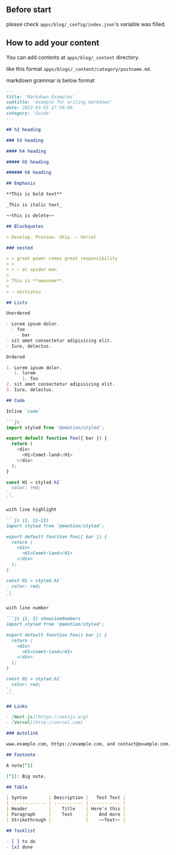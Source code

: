 ## Before start

please check `apps/blog/_config/index.json`'s variable was filled.

## How to add your content

You can add contents at `apps/blog/_content` directory.

like this format `apps/blogs/_content/category/postname.md`.

markdown grammar is below format

````markdown
---
title: 'Markdown Examples'
subtitle: 'example for writing markdown'
date: 2022-03-01 17:50:00
category: 'Guide'
---

## h2 heading

### h3 heading

#### h4 heading

##### h5 heading

###### h6 heading

## Emphasis

**This is bold text**

_This is italic text_

~~this is delete~~

## Blockquotes

> Develop. Preview. Ship. – Vercel

### nested

> > great power comes great responsibility
> >
> > — at spider man
>
> This is **awesome**.
>
> — noctishsu

## Lists

Unordered

- Lorem ipsum dolor.
  - foo
    - bar
- sit amet consectetur adipisicing elit.
- Iure, delectus.

Ordered

1. Lorem ipsum dolor.
   1. lorem
      1. foo
2. sit amet consectetur adipisicing elit.
3. Iure, delectus.

## Code

Inline `code`

```js
import styled from '@emotion/styled';

export default function Foo({ bar }) {
  return (
    <div>
      <H1>Comet-land</H1>
    </div>
  );
}

const H1 = styled.h1`
  color: red;
`;
```

with line highlight

```js {1, 11-13}
import styled from '@emotion/styled';

export default function Foo({ bar }) {
  return (
    <div>
      <H1>Comet-land</H1>
    </div>
  );
}

const H1 = styled.h1`
  color: red;
`;
```

with line number

```js {1, 3} showLineNumbers
import styled from '@emotion/styled';

export default function Foo({ bar }) {
  return (
    <div>
      <H1>Comet-land</H1>
    </div>
  );
}

const H1 = styled.h1`
  color: red;
`;
```

## Links

- [Next.js](https://nextjs.org)
- [Vercel](http://vercel.com)

### Autolink

www.example.com, https://example.com, and contact@example.com.

## Footnote

A note[^1]

[^1]: Big note.

## Table

| Syntax        | Description |   Test Text |
| :------------ | :---------: | ----------: |
| Header        |    Title    | Here's this |
| Paragraph     |    Text     |    And more |
| Strikethrough |             |    ~~Text~~ |

## Tasklist

- [ ] to do
- [x] done
````
